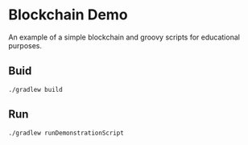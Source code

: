 # Blockchain Demo

An example of a simple blockchain and groovy scripts for educational purposes.

## Buid

```
./gradlew build
```

## Run

```
./gradlew runDemonstrationScript
```